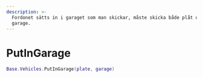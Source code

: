 ```yaml
---
description: >-
  Fordonet sätts in i garaget som man skickar, måste skicka både plåt och
  garage.
---
```


# PutInGarage

```lua
Base.Vehicles.PutInGarage(plate, garage)
```
